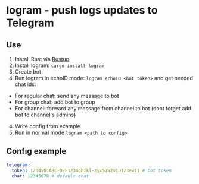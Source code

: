 # logram - push logs updates to Telegram

## Use
1. Install Rust via [Rustup](https://rustup.rs/)
2. Install logram: `cargo install logram`
3. Create bot
4. Run logram in echoID mode: `logram echoID <bot token>` and get needed chat ids:
  * For regular chat: send any message to bot
  * For group chat: add bot to group
  * For channel: forward any message from channel to bot (dont forget add bot to channel's admins)
4. Write config from example
5. Run in normal mode `logram <path to config>`

## Config example
```yaml
telegram:
  token: 123456:ABC-DEF1234ghIkl-zyx57W2v1u123ew11 # bot token
  chat: 12345678 # default chat
```
